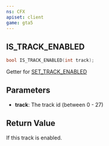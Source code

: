 ```yaml
---
ns: CFX
apiset: client
game: gta5
---
```

## IS_TRACK_ENABLED

```c
bool IS_TRACK_ENABLED(int track);
```

Getter for [SET_TRACK_ENABLED](?_0x4b41e84c)

## Parameters
* **track**: The track id (between 0 - 27)

## Return Value
If this track is enabled.
